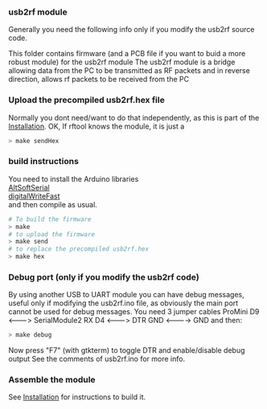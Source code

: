 ### usb2rf module
Generally you need the following info only if you modify the usb2rf source code.

This folder contains firmware (and a  PCB file if you want to buid a more robust module) for the usb2rf module
The usb2rf module is a bridge allowing data from the PC to be transmitted as RF packets and in reverse
direction, allows rf packets to be received from the PC

### Upload the precompiled usb2rf.hex file
Normally you dont need/want to do that independently, as this is part of the [Installation](../help/Installation.md).
OK, If rftool knows the module, it is just a
```sh
> make sendHex
```

### build instructions
You need to install the Arduino libraries<br/>
[AltSoftSerial](https://github.com/PaulStoffregen/AltSoftSerial)<br/>
[digitalWriteFast](https://github.com/NicksonYap/digitalWriteFast)<br/>
and then compile as usual.
```sh
# To build the firmware
> make
# to upload the firmware
> make send
# to replace the precompiled usb2rf.hex
> make hex
```

### Debug port (only if you modify the usb2rf code)
By using another USB to UART module you can have debug messages, useful only if modifying the
usb2rf.ino file, as obviously the main port cannot be used for debug messages.
You need 3 jumper cables
ProMini D9 <---> SerialModule2 RX
D4 <---> DTR
GND <----> GND
and then:
```sh
> make debug
```
Now press "F7" (with gtkterm) to toggle DTR and enable/disable debug output
See the comments of usb2rf.ino for more info.

### Assemble the module
See [Installation](../help/Installation.md) for instructions to build it.
